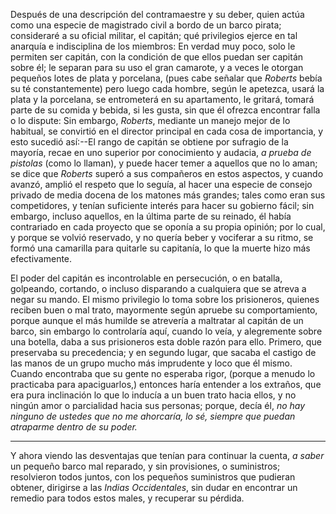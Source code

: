 Después de una descripción del contramaestre y su deber, quien actúa como una especie de magistrado civil a bordo de un barco pirata; consideraré a su oficial militar, el capitán; qué privilegios ejerce en tal anarquía e indisciplina de los miembros: En verdad muy poco, solo le permiten ser capitán, con la condición de que ellos puedan ser capitán sobre él; le separan para su uso el gran camarote, y a veces le otorgan pequeños lotes de plata y porcelana, (pues cabe señalar que *Roberts* bebía su té constantemente) pero luego cada hombre, según le apetezca, usará la plata y la porcelana, se entrometerá en su apartamento, le gritará, tomará parte de su comida y bebida, si les gusta, sin que él ofrezca encontrar falla o lo dispute: Sin embargo, *Roberts*, mediante un manejo mejor de lo habitual, se convirtió en el director principal en cada cosa de importancia, y esto sucedió así:--El rango de capitán se obtiene por sufragio de la mayoría, recae en uno superior por conocimiento y audacia, *a prueba de pistolas* (como lo llaman), y puede hacer temer a aquellos que no lo aman; se dice que *Roberts* superó a sus compañeros en estos aspectos, y cuando avanzó, amplió el respeto que lo seguía, al hacer una especie de consejo privado de media docena de los matones más grandes; tales como eran sus competidores, y tenían suficiente interés para hacer su gobierno fácil; sin embargo, incluso aquellos, en la última parte de su reinado, él había contrariado en cada proyecto que se oponía a su propia opinión; por lo cual, y porque se volvió reservado, y no quería beber y vociferar a su ritmo, se formó una camarilla para quitarle su capitanía, lo que la muerte hizo más efectivamente.

El poder del capitán es incontrolable en persecución, o en batalla, golpeando, cortando, o incluso disparando a cualquiera que se atreva a negar su mando. El mismo privilegio lo toma sobre los prisioneros, quienes reciben buen o mal trato, mayormente según apruebe su comportamiento, porque aunque el más humilde se atrevería a maltratar al capitán de un barco, sin embargo lo controlaría aquí, cuando lo veía, y alegremente sobre una botella, daba a sus prisioneros esta doble razón para ello. Primero, que preservaba su precedencia; y en segundo lugar, que sacaba el castigo de las manos de un grupo mucho más imprudente y loco que él mismo. Cuando encontraba que su gente no esperaba rigor, (porque a menudo lo practicaba para apaciguarlos,) entonces haría entender a los extraños, que era pura inclinación lo que lo inducía a un buen trato hacia ellos, y no ningún amor o parcialidad hacia sus personas; porque, decía él, *no hay ninguno de ustedes que no me ahorcaría, lo sé, siempre que puedan atraparme dentro de su poder.*

* * *

Y ahora viendo las desventajas que tenían para continuar la cuenta, _a saber_ un pequeño barco mal reparado, y sin provisiones, o suministros; resolvieron todos juntos, con los pequeños suministros que pudieran obtener, dirigirse a las *Indias Occidentales*, sin dudar en encontrar un remedio para todos estos males, y recuperar su pérdida.